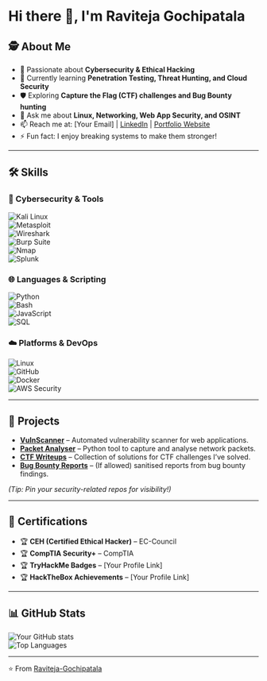 # Hi there 👋, I'm Raviteja Gochipatala

## 🕵️ About Me
- 🔐 Passionate about **Cybersecurity & Ethical Hacking**
- 🌱 Currently learning **Penetration Testing, Threat Hunting, and Cloud Security**
- 🛡️ Exploring **Capture the Flag (CTF) challenges and Bug Bounty hunting**
- 💬 Ask me about **Linux, Networking, Web App Security, and OSINT**
- 📫 Reach me at: [Your Email] | [LinkedIn](your-link) | [Portfolio Website](your-link)
- ⚡ Fun fact: I enjoy breaking systems to make them stronger!

---

## 🛠️ Skills

### 🔧 Cybersecurity & Tools  
![Kali Linux](https://img.shields.io/badge/Kali%20Linux-557C94?logo=kalilinux&logoColor=white)  
![Metasploit](https://img.shields.io/badge/Metasploit-1A73E8?logo=metasploit&logoColor=white)  
![Wireshark](https://img.shields.io/badge/Wireshark-1679A7?logo=wireshark&logoColor=white)  
![Burp Suite](https://img.shields.io/badge/Burp%20Suite-FF6F00?logo=burp-suite&logoColor=white)  
![Nmap](https://img.shields.io/badge/Nmap-00457C?logo=gnubash&logoColor=white)  
![Splunk](https://img.shields.io/badge/Splunk-000000?logo=splunk&logoColor=white)  

### 🌐 Languages & Scripting  
![Python](https://img.shields.io/badge/Python-3776AB?logo=python&logoColor=white)  
![Bash](https://img.shields.io/badge/Bash-121011?logo=gnubash&logoColor=white)  
![JavaScript](https://img.shields.io/badge/JavaScript-F7DF1E?logo=javascript&logoColor=black)  
![SQL](https://img.shields.io/badge/SQL-336791?logo=postgresql&logoColor=white)  

### ☁️ Platforms & DevOps  
![Linux](https://img.shields.io/badge/Linux-FCC624?logo=linux&logoColor=black)  
![GitHub](https://img.shields.io/badge/GitHub-181717?logo=github&logoColor=white)  
![Docker](https://img.shields.io/badge/Docker-2496ED?logo=docker&logoColor=white)  
![AWS Security](https://img.shields.io/badge/AWS-232F3E?logo=amazon-aws&logoColor=white)  

---

## 📂 Projects
- [**VulnScanner**](GitHub-link) – Automated vulnerability scanner for web applications.  
- [**Packet Analyser**](GitHub-link) – Python tool to capture and analyse network packets.  
- [**CTF Writeups**](GitHub-link) – Collection of solutions for CTF challenges I’ve solved.  
- [**Bug Bounty Reports**](GitHub-link) – (If allowed) sanitised reports from bug bounty findings.  

*(Tip: Pin your security-related repos for visibility!)*

---

## 📜 Certifications
- 🏆 **CEH (Certified Ethical Hacker)** – EC-Council  
- 🏆 **CompTIA Security+** – CompTIA  
- 🏆 **TryHackMe Badges** – [Your Profile Link]  
- 🏆 **HackTheBox Achievements** – [Your Profile Link]  

---

## 📊 GitHub Stats
![Your GitHub stats](https://github-readme-stats.vercel.app/api?username=YourUserName&show_icons=true&theme=radical)  
![Top Languages](https://github-readme-stats.vercel.app/api/top-langs/?username=YourUserName&layout=compact&theme=radical)  

---

⭐️ From [Raviteja-Gochipatala](https://github.com/YourUserName)
